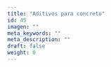 ```yaml
---
title: "Aditivos para concreto"
id: 45
imagen: ""
meta_keywords: ""
meta_description: ""
draft: false
weight: 0
---
```

